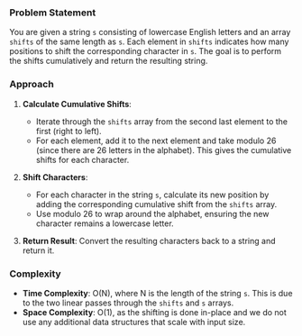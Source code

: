 ### Problem Statement
You are given a string `s` consisting of lowercase English letters and an array `shifts` of the same length as `s`. Each element in `shifts` indicates how many positions to shift the corresponding character in `s`. The goal is to perform the shifts cumulatively and return the resulting string.

### Approach
1. **Calculate Cumulative Shifts**:
   - Iterate through the `shifts` array from the second last element to the first (right to left).
   - For each element, add it to the next element and take modulo 26 (since there are 26 letters in the alphabet). This gives the cumulative shifts for each character.

2. **Shift Characters**:
   - For each character in the string `s`, calculate its new position by adding the corresponding cumulative shift from the `shifts` array.
   - Use modulo 26 to wrap around the alphabet, ensuring the new character remains a lowercase letter.

3. **Return Result**: Convert the resulting characters back to a string and return it.

### Complexity
- **Time Complexity**: O(N), where N is the length of the string `s`. This is due to the two linear passes through the `shifts` and `s` arrays.
- **Space Complexity**: O(1), as the shifting is done in-place and we do not use any additional data structures that scale with input size.
